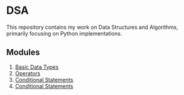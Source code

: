 # DSA

This repository contains my work on Data Structures and Algorithms, primarily focusing on Python implementations.

## Modules

1.  [Basic Data Types](Python+DSA/basic-data-types/)
2.  [Operators](Python+DSA/Operators/)
3.  [Conditional Statements](Python+DSA/Control-Flow/ConditionalStatements.ipynb)
4.  [Conditional Statements](Python+DSA/Control-Flow/)
